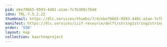 ```yaml
---
pid: ebe70665-9593-4481-a1ae-7cfb369c764d
idno: TRL-7.5.2.22
thumbnail: https://dlc.services/thumbs/7/4/ebe70665-9593-4481-a1ae-7cfb369c764d/full/400,339/0/default.jpg
manifest: https://dlc.services/iiif-resource/delft/string1string2string3/kaartenproject-2007/TRL-7.5.2.22
order: '550'
layout: map
collection: kaartenproject
---
```

